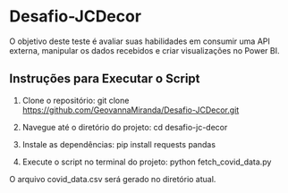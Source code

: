 # Desafio-JCDecor
O objetivo deste teste é avaliar suas habilidades em consumir uma API externa, manipular os dados recebidos e criar visualizações no Power BI.

## Instruções para Executar o Script

1. Clone o repositório:
   git clone https://github.com/GeovannaMiranda/Desafio-JCDecor.git

2. Navegue até o diretório do projeto:
    cd desafio-jc-decor

3. Instale as dependências:
    pip install requests pandas

4. Execute o script no terminal do projeto:
    python fetch_covid_data.py


O arquivo covid_data.csv será gerado no diretório atual.
